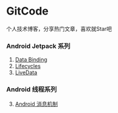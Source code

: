 # GitCode

个人技术博客，分享热门文章，喜欢就Star吧

### Android Jetpack 系列
1. [Data Binding](https://github.com/zhangwenshuan/GitCode/issues/2)
2. [Lifecycles](https://github.com/zhangwenshuan/GitCode/issues/3)
3. [LiveData](https://github.com/zhangwenshuan/GitCode/issues/4)
### Android 线程系列
3. [Android 消息机制](https://github.com/zhangwenshuan/GitCode/issues/5)
